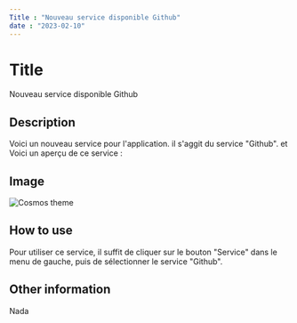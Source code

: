 ```yaml
---
Title : "Nouveau service disponible Github"
date : "2023-02-10"
---
```


# Title
Nouveau service disponible Github

## Description
Voici un nouveau service pour l'application. il s'aggit du service "Github". et Voici un aperçu de ce service :

## Image
![Cosmos theme](/images/cosmos.png)

## How to use
Pour utiliser ce service, il suffit de cliquer sur le bouton "Service" dans le menu de gauche, puis de sélectionner le service "Github".

## Other information
Nada